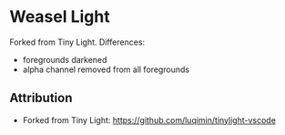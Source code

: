 # Weasel Light

Forked from Tiny Light. Differences:

- foregrounds darkened
- alpha channel removed from all foregrounds

## Attribution

- Forked from Tiny Light: https://github.com/luqimin/tinylight-vscode
